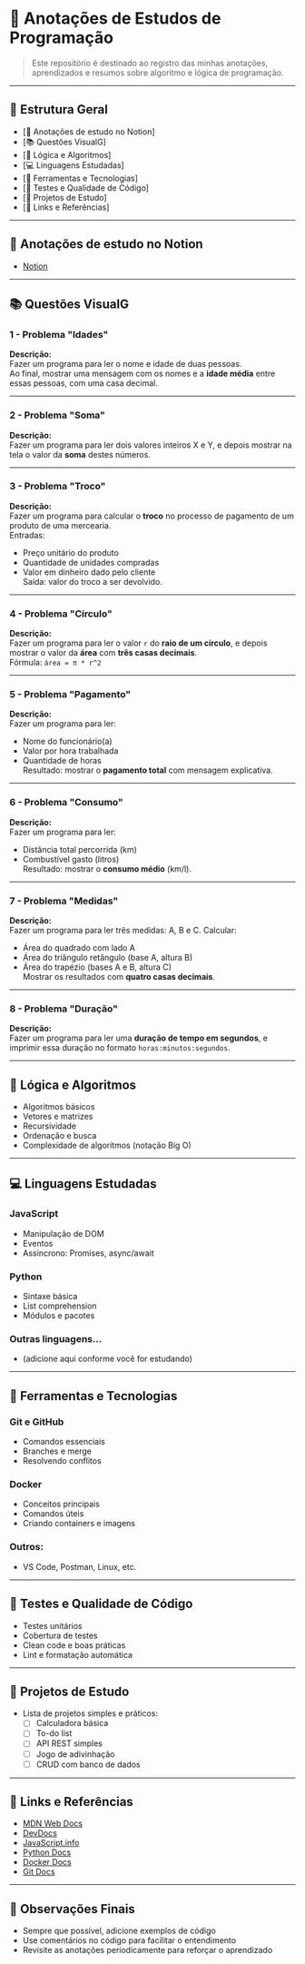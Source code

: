 # 📒 Anotações de Estudos de Programação

> Este repositório é destinado ao registro das minhas anotações, aprendizados e resumos sobre algoritmo e lógica de programação.

---

## 🧭 Estrutura Geral

- [📌 Anotações de estudo no Notion]
- [📚 Questões VisualG]
- [🧠 Lógica e Algoritmos]
- [💻 Linguagens Estudadas]
- [🧰 Ferramentas e Tecnologias]
- [🧪 Testes e Qualidade de Código]
- [🚀 Projetos de Estudo]
- [🔗 Links e Referências]

---

## 📌 Anotações de estudo no Notion

- [Notion](https://www.notion.so/L-gica-de-Programa-o-1-20ff90aca26f81b7b6d7cd237bf232d3?source=copy_link)

---

## 📚 Questões VisualG

### 1 - Problema "Idades"

**Descrição:**  
Fazer um programa para ler o nome e idade de duas pessoas.  
Ao final, mostrar uma mensagem com os nomes e a **idade média** entre essas pessoas, com uma casa decimal.

---

### 2 - Problema "Soma"

**Descrição:**  
Fazer um programa para ler dois valores inteiros X e Y, e depois mostrar na tela o valor da **soma** destes números.

---

### 3 - Problema "Troco"

**Descrição:**  
Fazer um programa para calcular o **troco** no processo de pagamento de um produto de uma mercearia.  
Entradas:
- Preço unitário do produto
- Quantidade de unidades compradas
- Valor em dinheiro dado pelo cliente  
Saída: valor do troco a ser devolvido.

---

### 4 - Problema "Círculo"

**Descrição:**  
Fazer um programa para ler o valor `r` do **raio de um círculo**, e depois mostrar o valor da **área** com **três casas decimais**.  
Fórmula: `área = π * r^2`

---

### 5 - Problema "Pagamento"

**Descrição:**  
Fazer um programa para ler:
- Nome do funcionário(a)
- Valor por hora trabalhada
- Quantidade de horas  
Resultado: mostrar o **pagamento total** com mensagem explicativa.

---

### 6 - Problema "Consumo"

**Descrição:**  
Fazer um programa para ler:
- Distância total percorrida (km)
- Combustível gasto (litros)  
Resultado: mostrar o **consumo médio** (km/l).

---

### 7 - Problema "Medidas"

**Descrição:**  
Fazer um programa para ler três medidas: A, B e C. Calcular:
- Área do quadrado com lado A
- Área do triângulo retângulo (base A, altura B)
- Área do trapézio (bases A e B, altura C)  
Mostrar os resultados com **quatro casas decimais**.

---

### 8 - Problema "Duração"

**Descrição:**  
Fazer um programa para ler uma **duração de tempo em segundos**, e imprimir essa duração no formato `horas:minutos:segundos`.


---

## 🧠 Lógica e Algoritmos

- Algoritmos básicos
- Vetores e matrizes
- Recursividade
- Ordenação e busca
- Complexidade de algoritmos (notação Big O)

---

## 💻 Linguagens Estudadas

### JavaScript
- Manipulação de DOM
- Eventos
- Assíncrono: Promises, async/await

### Python
- Sintaxe básica
- List comprehension
- Módulos e pacotes

### Outras linguagens...
- (adicione aqui conforme você for estudando)

---

## 🧰 Ferramentas e Tecnologias

### Git e GitHub
- Comandos essenciais
- Branches e merge
- Resolvendo conflitos

### Docker
- Conceitos principais
- Comandos úteis
- Criando containers e imagens

### Outros:
- VS Code, Postman, Linux, etc.

---

## 🧪 Testes e Qualidade de Código

- Testes unitários
- Cobertura de testes
- Clean code e boas práticas
- Lint e formatação automática

---

## 🚀 Projetos de Estudo

- Lista de projetos simples e práticos:
  - [ ] Calculadora básica
  - [ ] To-do list
  - [ ] API REST simples
  - [ ] Jogo de adivinhação
  - [ ] CRUD com banco de dados

---

## 🔗 Links e Referências

- [MDN Web Docs](https://developer.mozilla.org/)
- [DevDocs](https://devdocs.io/)
- [JavaScript.info](https://javascript.info/)
- [Python Docs](https://docs.python.org/)
- [Docker Docs](https://docs.docker.com/)
- [Git Docs](https://git-scm.com/doc)

---

## 📝 Observações Finais

- Sempre que possível, adicione exemplos de código
- Use comentários no código para facilitar o entendimento
- Revisite as anotações periodicamente para reforçar o aprendizado
